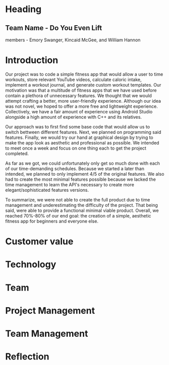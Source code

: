 # Heading
## Team Name - Do You Even Lift
members - Emory Swanger, Kincaid McGee, and William Hannon

# Introduction

Our project was to code a simple fitness app that would allow a user to time workouts, store relevant YouTube videos, calculate caloric intake, implement a workout journal, and generate custom workout templates. Our motivation was that a multitude of fitness apps that we have used before contain a plethora of unnecessary features. We thought that we would attempt crafting a better, more user-friendly experience. Although our idea was not novel, we hoped to offer a more free and lightweight experience. Collectively, we have a fair amount of experience using Android Studio alongside a high amount of experience with C++ and its relatives. 

Our approach was to first find some base code that would allow us to switch bettween different features. Next, we planned on programming said features. Finally, we would try our hand at graphical design by trying to make the app look as aesthetic and professional as possible. We intended to meet once a week and focus on one thing each to get the project completed.

As far as we got, we could unfortunately only get so much done with each of our time-demanding schedules. Because we started a later than intended, we planned to only implement 4/5 of the original features. We also had to create the most minimal features possible because we lacked the time management to learn the API's necessary to create more elegant/sophisticated features versions.

To summarize, we were not able to create the full product due to time management and underestimating the difficulty of the project. That being said, were able to provide a functional minimal viable product. Overall, we reached 70%-80% of our end goal: the creation of a simple, aesthetic fitness app for beginners and everyone else.

# Customer value

# Technology

# Team

# Project Management

# Team Management

# Reflection

